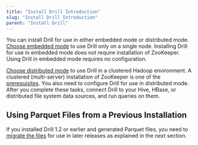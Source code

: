 ```yaml
---
title: "Install Drill Introduction"
slug: "Install Drill Introduction"
parent: "Install Drill"
---
```


You can install Drill for use in either embedded mode or distributed mode. [Choose embedded mode]({{site.baseurl}}/docs/installing-drill-in-embedded-mode/) to use Drill only on a single node. Installing Drill for use in embedded mode does not require installation of ZooKeeper. Using Drill in embedded mode requires no configuration.

[Choose distributed mode]({{site.baseurl}}/docs/installing-drill-in-distributed-mode/) to use Drill in a clustered Hadoop environment. A clustered (multi-server) installation of ZooKeeper is one of the [prerequisites]({{site.baseurl}}/docs/distributed-mode-prerequisites/). You also need to configure Drill for use in distributed mode. After you complete these tasks, connect Drill to your Hive, HBase, or distributed file system data sources, and run queries on them.

## Using Parquet Files from a Previous Installation
If you installed Drill 1.2 or earlier and generated Parquet files, you need to [migrate the files]({{site.baseurl}}/docs/migrating-parquet-data) for use in later releases as explained in the next section.
